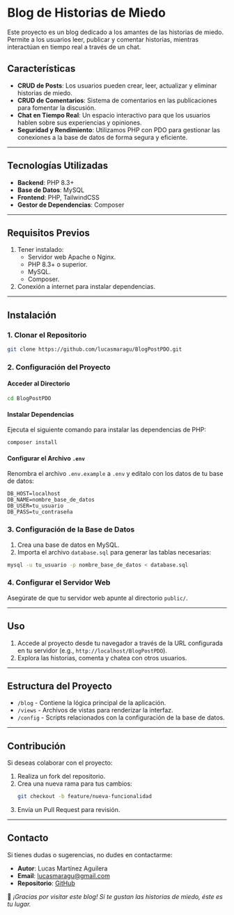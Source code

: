 # Blog de Historias de Miedo

Este proyecto es un blog dedicado a los amantes de las historias de miedo. Permite a los usuarios leer, publicar y comentar historias, mientras interactúan en tiempo real a través de un chat.

## Características

- **CRUD de Posts**: Los usuarios pueden crear, leer, actualizar y eliminar historias de miedo.
- **CRUD de Comentarios**: Sistema de comentarios en las publicaciones para fomentar la discusión.
- **Chat en Tiempo Real**: Un espacio interactivo para que los usuarios hablen sobre sus experiencias y opiniones.
- **Seguridad y Rendimiento**: Utilizamos PHP con PDO para gestionar las conexiones a la base de datos de forma segura y eficiente.

---

## Tecnologías Utilizadas

- **Backend**: PHP 8.3+
- **Base de Datos**: MySQL
- **Frontend**: PHP, TailwindCSS
- **Gestor de Dependencias**: Composer

---

## Requisitos Previos

1. Tener instalado:
   - Servidor web Apache o Nginx.
   - PHP 8.3+ o superior.
   - MySQL.
   - Composer.
2. Conexión a internet para instalar dependencias.

---

## Instalación

### 1. Clonar el Repositorio

```bash
git clone https://github.com/lucasmaragu/BlogPostPDO.git
```

### 2. Configuración del Proyecto

#### Acceder al Directorio
```bash
cd BlogPostPDO
```

#### Instalar Dependencias
Ejecuta el siguiente comando para instalar las dependencias de PHP:
```bash
composer install
```

#### Configurar el Archivo `.env`
Renombra el archivo `.env.example` a `.env` y edítalo con los datos de tu base de datos:
```env
DB_HOST=localhost
DB_NAME=nombre_base_de_datos
DB_USER=tu_usuario
DB_PASS=tu_contraseña
```

### 3. Configuración de la Base de Datos

1. Crea una base de datos en MySQL.
2. Importa el archivo `database.sql` para generar las tablas necesarias:
```bash
mysql -u tu_usuario -p nombre_base_de_datos < database.sql
```

### 4. Configurar el Servidor Web
Asegúrate de que tu servidor web apunte al directorio `public/`.

---

## Uso

1. Accede al proyecto desde tu navegador a través de la URL configurada en tu servidor (e.g., `http://localhost/BlogPostPDO`).
2. Explora las historias, comenta y chatea con otros usuarios.

---

## Estructura del Proyecto

- `/blog` - Contiene la lógica principal de la aplicación.
- `/views` - Archivos de vistas para renderizar la interfaz.
- `/config` - Scripts relacionados con la configuración de la base de datos.

---

## Contribución

Si deseas colaborar con el proyecto:

1. Realiza un fork del repositorio.
2. Crea una nueva rama para tus cambios:
   ```bash
   git checkout -b feature/nueva-funcionalidad
   ```
3. Envía un Pull Request para revisión.

---

## Contacto

Si tienes dudas o sugerencias, no dudes en contactarme:

- **Autor**: Lucas Martínez Aguilera
- **Email**: [lucasmaragu@gmail.com](mailto:lucasmaragu@gmail.com)
- **Repositorio**: [GitHub](https://github.com/lucasmaragu/BlogPostPDO)

🌱 *¡Gracias por visitar este blog! Si te gustan las historias de miedo, éste es tu lugar.*

